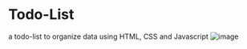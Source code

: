 # Todo-List
a todo-list to organize data using HTML, CSS and Javascript
![image](https://github.com/SahilPanigrahi/Todo-List/assets/119133054/6c09c636-063b-481a-8569-bcc48c646242)
